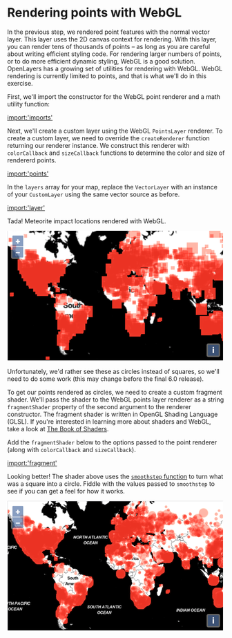 # Rendering points with WebGL

In the previous step, we rendered point features with the normal vector layer.  This layer uses the 2D canvas context for rendering.  With this layer, you can render tens of thousands of points – as long as you are careful about writing efficient styling code.  For rendering larger numbers of points, or to do more efficient dynamic styling, WebGL is a good solution.  OpenLayers has a growing set of utilities for rendering with WebGL.  WebGL rendering is currently limited to points, and that is what we'll do in this exercise.

First, we'll import the constructor for the WebGL point renderer and a math utility function:

[import:'imports'](../../../src/en/examples/webgl/squares.js)

Next, we'll create a custom layer using the WebGL `PointsLayer` renderer.  To create a custom layer, we need to override the `createRenderer` function returning our renderer instance.  We construct this renderer with `colorCallback` and `sizeCallback` functions to determine the color and size of rendererd points.

[import:'points'](../../../src/en/examples/webgl/squares.js)

In the `layers` array for your map, replace the `VectorLayer` with an instance of your `CustomLayer` using the same vector source as before.

[import:'layer'](../../../src/en/examples/webgl/squares.js)

Tada!  Meteorite impact locations rendered with WebGL.

![Square craters](squares.png)

Unfortunately, we'd rather see these as circles instead of squares, so we'll need to do some work (this may change before the final 6.0 release).

To get our points rendered as circles, we need to create a custom fragment shader.  We'll pass the shader to the WebGL points layer renderer as a string `fragmentShader` property of the second argument to the renderer constructor.  The fragment shader is written in OpenGL Shading Language (GLSL).  If you're interested in learning more about shaders and WebGL, take a look at [The Book of Shaders](https://thebookofshaders.com/).

Add the `fragmentShader` below to the options passed to the point renderer (along with `colorCallback` and `sizeCallback`).

[import:'fragment'](../../../src/en/examples/webgl/circles.js)

Looking better!  The shader above uses the [`smoothstep` function](https://thebookofshaders.com/glossary/?search=smoothstep) to turn what was a square into a circle.  Fiddle with the values passed to `smoothstep` to see if you can get a feel for how it works.

![Circular craters](circles.png)
